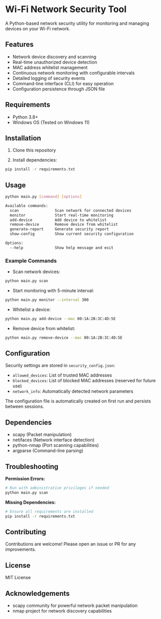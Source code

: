 # Wi-Fi Network Security Tool

A Python-based network security utility for monitoring and managing devices on your Wi-Fi network.

## Features

-   Network device discovery and scanning
-   Real-time unauthorized device detection
-   MAC address whitelist management
-   Continuous network monitoring with configurable intervals
-   Detailed logging of security events
-   Command-line interface (CLI) for easy operation
-   Configuration persistence through JSON file

## Requirements

-   Python 3.8+
-   Windows OS (Tested on Windows 11)

## Installation

1. Clone this repository

2. Install dependencies:

```bash
pip install -r requirements.txt
```

## Usage

```bash
python main.py [command] [options]

Available commands:
  scan                Scan network for connected devices
  monitor             Start real-time monitoring
  add-device          Add device to whitelist
  remove-device       Remove device from whitelist
  generate-report     Generate security report
  show-config         Show current security configuration

Options:
  --help              Show help message and exit
```

### Example Commands

-   Scan network devices:

```bash
python main.py scan
```

-   Start monitoring with 5-minute interval:

```bash
python main.py monitor --interval 300
```

-   Whitelist a device:

```bash
python main.py add-device --mac 00:1A:2B:3C:4D:5E
```

-   Remove device from whitelist:

```bash
python main.py remove-device --mac 00:1A:2B:3C:4D:5E
```

## Configuration

Security settings are stored in `security_config.json`:

-   `allowed_devices`: List of trusted MAC addresses
-   `blocked_devices`: List of blocked MAC addresses (reserved for future use)
-   `network_info`: Automatically detected network parameters

The configuration file is automatically created on first run and persists between sessions.

## Dependencies

-   scapy (Packet manipulation)
-   netifaces (Network interface detection)
-   python-nmap (Port scanning capabilities)
-   argparse (Command-line parsing)

## Troubleshooting

**Permission Errors:**

```bash
# Run with administrative privileges if needed
python main.py scan
```

**Missing Dependencies:**

```bash
# Ensure all requirements are installed
pip install -r requirements.txt
```

## Contributing

Contributions are welcome! Please open an issue or PR for any improvements.

## License

MIT License

## Acknowledgements

-   scapy community for powerful network packet manipulation
-   nmap project for network discovery capabilities
